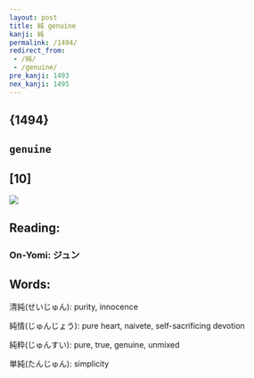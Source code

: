 ```yaml
---
layout: post
title: 純 genuine
kanji: 純
permalink: /1494/
redirect_from:
 - /純/
 - /genuine/
pre_kanji: 1493
nex_kanji: 1495
---
```


## {1494}

## `genuine`

## [10]

<div class="stroke"><img src="E7B494.png" /></div>

## Reading:

### On-Yomi: ジュン

## Words:

清純(せいじゅん): purity, innocence

純情(じゅんじょう): pure heart, naivete, self-sacrificing devotion

純粋(じゅんすい): pure, true, genuine, unmixed

単純(たんじゅん): simplicity
